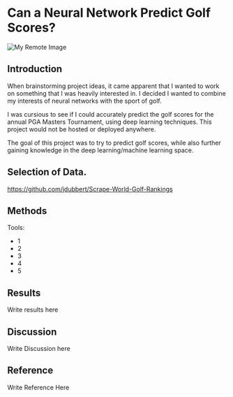 # Can a Neural Network Predict Golf Scores?
![My Remote Image](![image](https://user-images.githubusercontent.com/68667116/205519283-598e1131-f255-431a-ba80-ade5175f0f27.png))
## Introduction
When brainstorming project ideas, it came apparent that I wanted to work on something that I was heavily interested in. I decided I wanted to combine my interests of neural networks with the sport of golf.

I was cursious to see if I could accurately predict the golf scores for the annual PGA Masters Tournament, using deep learning techniques. This project would not be hosted or deployed anywhere. 

The goal of this project was to try to predict golf scores, while also further gaining knowledge in the deep learning/machine learning space.
## Selection of Data.
https://github.com/jdubbert/Scrape-World-Golf-Rankings
## Methods
Tools:
* 1
* 2
* 3
* 4
* 5
## Results
Write results here
## Discussion
Write Discussion here
## Reference
Write Reference Here
